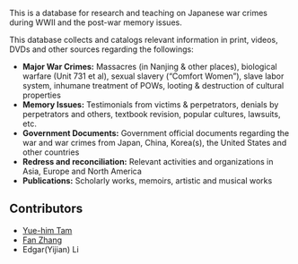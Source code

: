 This is a database for research and teaching on Japanese war crimes during WWII and the post-war memory issues.

This database collects and catalogs relevant information in print, videos, DVDs and other sources regarding the followings:

- **Major War Crimes:** Massacres (in Nanjing & other places), biological warfare (Unit 731 et al), sexual slavery (“Comfort Women”), slave labor system, inhumane treatment of POWs, looting & destruction of cultural properties
- **Memory Issues:** Testimonials from victims & perpetrators, denials by perpetrators and others, textbook revision, popular cultures, lawsuits, etc.
- **Government Documents:** Government official documents regarding the war and war crimes from Japan, China, Korea(s), the United States and other countries
- **Redress and reconciliation:** Relevant activities and organizations in Asia, Europe and North America
- **Publications:** Scholarly works, memoirs, artistic and musical works

## Contributors

- [Yue-him Tam](mailto:tam@macalester.edu)
- [Fan Zhang](mailto:fzhang@macalester.edu)
- Edgar(Yijian) Li
